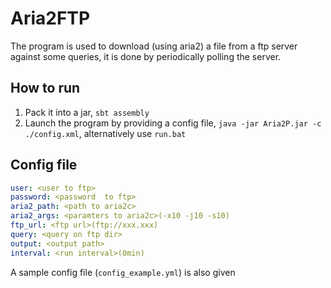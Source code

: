 # Aria2FTP

The program is used to download (using aria2) a file from a ftp server against some queries, it is done by periodically polling the server.

## How to run

1. Pack it into a jar, `sbt assembly`
2. Launch the program by providing a config file, `java -jar Aria2P.jar -c ./config.xml`, alternatively use `run.bat`

## Config file

```yaml
user: <user to ftp>
password: <password  to ftp>
aria2_path: <path to aria2c>
aria2_args: <paramters to aria2c>(-x10 -j10 -s10)
ftp_url: <ftp url>(ftp://xxx.xxx)
query: <query on ftp dir>
output: <output path>
interval: <run interval>(0min)
```

A sample config file (`config_example.yml`) is also given